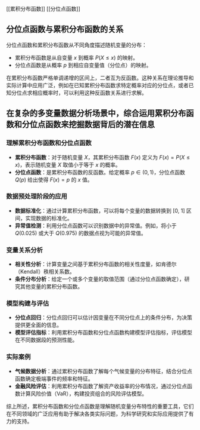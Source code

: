[[累积分布函数]] [[分位点函数]]
## 分位点函数与累积分布函数的关系
分位点函数和累积分布函数从不同角度描述随机变量的分布：
- 累积分布函数是从自变量 $x$ 到概率 $P(X \leq x)$ 的映射。
- 分位点函数是从概率 $p$ 到相应自变量值（分位点）的映射。

在累积分布函数严格单调递增的区间上，二者互为反函数。这种关系在理论推导和实际计算中应用广泛，例如在已知累积分布函数求特定概率对应的分位点，或者已知分位点求相应概率时，可以利用这种反函数关系进行求解。


## 在复杂的多变量数据分析场景中，综合运用累积分布函数和分位点函数来挖掘数据背后的潜在信息

### 理解累积分布函数和分位点函数
- **累积分布函数**：对于随机变量 $X$，其累积分布函数 $F(x)$ 定义为 $F(x) = P(X \leq x)$，表示随机变量 $X$ 取值小于等于 $x$ 的概率。
- **分位点函数**：是累积分布函数的反函数。给定概率 $p \in (0, 1)$，分位点函数 $Q(p)$ 给出使得 $F(x) = p$ 的 $x$ 值。

### 数据预处理阶段的应用
- **数据标准化**：通过计算累积分布函数，可以将每个变量的数据转换到 [0, 1] 区间，实现数据的标准化。
- **异常值检测**：利用分位点函数可以识别数据中的异常值。例如，将小于 $Q(0.025)$ 或大于 $Q(0.975)$ 的数据点视为可能的异常值。

### 变量关系分析
- **相关性分析**：计算变量之间基于累积分布函数的相关性度量，如肯德尔（Kendall）秩相关系数。
- **条件分布分析**：给定一个或多个变量的取值范围（通过分位点函数确定），研究其他变量的累积分布函数。

### 模型构建与评估
- **分位点回归**：分位点回归可以估计因变量在不同分位点上的条件分布，为决策提供更全面的信息。
- **模型评估指标**：利用累积分布函数和分位点函数构建模型评估指标，评估模型在不同数据段的预测性能。

### 实际案例
- **气候数据分析**：通过累积分布函数了解每个气候变量的分布特征，结合分位点函数确定极端事件的频率和特征。
- **金融风险评估**：利用累积分布函数了解资产收益率的分布情况，通过分位点函数计算风险价值（VaR），构建投资组合的风险评估模型。

综上所述，累积分布函数和分位点函数是理解随机变量分布特性的重要工具，它们在不同领域的广泛应用有助于解决各类实际问题，为科学研究和实际应用提供了有力的支持。